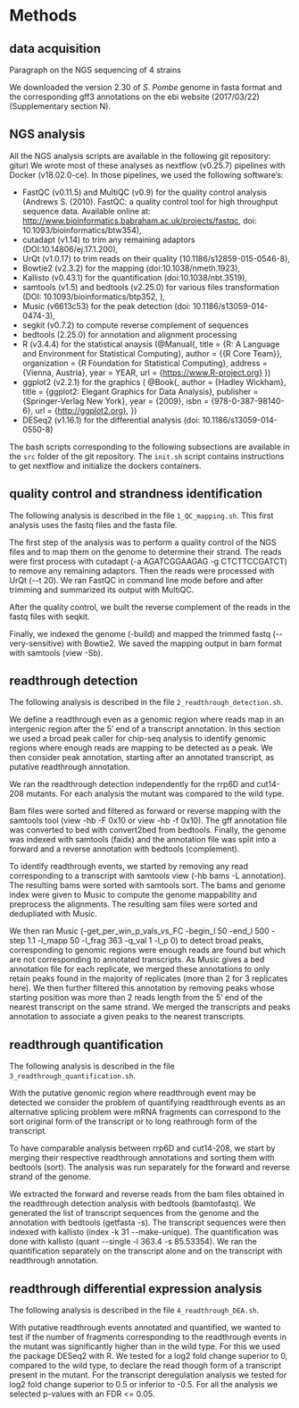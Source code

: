 # Methods

## data acquisition

Paragraph on the NGS sequencing of 4 strains

We downloaded the version 2.30 of *S. Pombe* genome in fasta format and the 
corresponding gff3 annotations on the ebi website (2017/03/22) (Supplementary 
section N).

## NGS analysis

All the NGS analysis scripts are available in the following git repository: giturl
We wrote most of these analyses as nextflow (v0.25.7) pipelines with Docker 
(v18.02.0-ce). In those pipelines, we used the following software’s:

- FastQC (v0.11.5) and MultiQC (v0.9) for the quality control analysis (Andrews S. (2010). FastQC: a quality control tool for high throughput sequence data. Available online at: http://www.bioinformatics.babraham.ac.uk/projects/fastqc, doi: 10.1093/bioinformatics/btw354),
- cutadapt (v1.14) to trim any remaining adaptors (DOI:10.14806/ej.17.1.200),
- UrQt (v1.0.17) to trim reads on their quality (10.1186/s12859-015-0546-8),
- Bowtie2 (v2.3.2) for the mapping (doi:10.1038/nmeth.1923),
- Kallisto (v0.43.1) for the quantification (doi:10.1038/nbt.3519),
- samtools (v1.5) and bedtools (v2.25.0) for various files transformation (DOI: 10.1093/bioinformatics/btp352, ),
- Music (v6613c53) for the peak detection (doi: 10.1186/s13059-014-0474-3),
- segkit (v0.7.2) to compute reverse complement of sequences
- bedtools (2.25.0) for annotation and alignment processing
- R (v3.4.4) for the statistical anaysis (@Manual{,
  title        = {R: A Language and Environment for Statistical
                  Computing},
  author       = {{R Core Team}},
  organization = {R Foundation for Statistical Computing},
  address      = {Vienna, Austria},
  year         = YEAR,
  url          = {https://www.R-project.org}
})
- ggplot2 (v2.2.1) for the graphics ( @Book{,
    author = {Hadley Wickham},
    title = {ggplot2: Elegant Graphics for Data Analysis},
    publisher = {Springer-Verlag New York},
    year = {2009},
    isbn = {978-0-387-98140-6},
    url = {http://ggplot2.org},
  })
- DESeq2 (v1.16.1) for the differential analysis (doi: 10.1186/s13059-014-0550-8)

The bash scripts corresponding to the following subsections are available in 
the `src` folder of the git repository. The `init.sh` script contains 
instructions to get nextflow and initialize the dockers containers.

## quality control and strandness identification

The following analysis is described in the file `1_QC_mapping.sh`.
This first analysis uses the fastq files and the fasta file.

The first step of the analysis was to perform a quality control of the NGS files and to map them on the genome to determine their strand. The reads were first process with cutadapt (-a AGATCGGAAGAG -g CTCTTCCGATCT) to remove any 
remaining adaptors. Then the reads were processed with UrQt (--t 20). We ran
FastQC in command line mode before and after trimming and summarized its
output with MultiQC.

After the quality control, we built the reverse complement of the reads in 
the fastq files with seqkit.

Finally, we indexed the genome (-build) and mapped the trimmed fastq 
(--very-sensitive) with Bowtie2. We saved the mapping output in bam format with samtools (view -Sb).

## readthrough detection

The following analysis is described in the file `2_readthrough_detection.sh`.

We define a readthrough even as a genomic region where reads map in an intergenic
region after the 5’ end of a transcript annotation. In this section we used a
broad peak caller for chip-seq analysis to identify genomic regions where
enough reads are mapping to be detected as a peak. We then consider peak
annotation, starting after an annotated transcript, as putative readthrough 
annotation.

We ran the readthrough detection independently for the rrp6D and cut14-208
mutants. For each analysis the mutant was compared to the wild type.

Bam files were sorted and filtered as forward or reverse mapping with the
samtools tool (view -hb -F 0x10 or view -hb -f 0x10). The gff annotation file
was converted to bed with convert2bed from bedtools. Finally, the genome was
indexed with samtools (faidx) and the annotation file was split into a
forward and a reverse annotation with bedtools (complement).

To identify readthrough events, we started by removing any read
corresponding to a transcript with samtools view (-hb bams -L annotation). The
resulting bams were sorted with samtools sort. The bams and genome index were
given to Music to compute the genome mappability and preprocess the alignments.
The resulting sam files were sorted and dedupliated with Music.

We then ran Music (-get_per_win_p_vals_vs_FC -begin_l 50 -end_l 500 -step 1.1 
-l_mapp 50 -l_frag 363 -q_val 1 -l_p 0) to detect broad peaks, corresponding to
genomic regions were enough reads are found but which are not corresponding to
annotated transcripts. As Music gives a bed annotation file for each replicate,
we merged these annotations to only retain peaks found in the majority of
replicates (more than 2 for 3 replicates here). We then further filtered this
annotation by removing peaks whose starting position was more than 2 reads
length from the 5’ end of the nearest transcript on the same strand. We merged the transcripts and peaks annotation to associate a given peaks to the
nearest transcripts.

## readthrough quantification

The following analysis is described in the file `3_readthrough_quantification.sh`.

With the putative genomic region where readthrough event may be detected we
consider the problem of quantifying readthrough events as an alternative splicing
problem were mRNA fragments can correspond to the sort original form of the transcript or to long reathrough form of the transcript.

To have comparable analysis between rrp6D and cut14-208, we start by merging their respective readthrough annotations and sorting them with bedtools (sort).
The analysis was run separately for the forward and reverse strand of the genome.

We extracted the forward and reverse reads from the bam files obtained in the
readthrough detection analysis with bedtools (bamtofastq). We generated the
list of transcript sequences from the genome and the annotation with bedtools
(getfasta -s). The transcript sequences were then indexed with kallisto (index
-k 31 --make-unique). The quantification was done with kallisto (quant --single
-l 363.4 -s 85.53354). We ran the quantification separately on the transcript alone and on
the transcript with readthrough annotation.

## readthrough differential expression analysis
 
The following analysis is described in the file `4_readthrough_DEA.sh`.

With putative readthrough events annotated and quantified, we wanted to test if
the number of fragments corresponding to the readthrough events in the mutant was
significantly higher than in the wild type. For this we used the package DESeq2
with R. We tested for a log2 fold change superior to 0,
compared to the wild type, to declare the read though form of a transcript 
present in the mutant. For the transcript deregulation analysis we tested for log2
fold change superior to 0.5 or inferior to -0.5. For all the analysis we selected
p-values with an FDR <= 0.05.






























